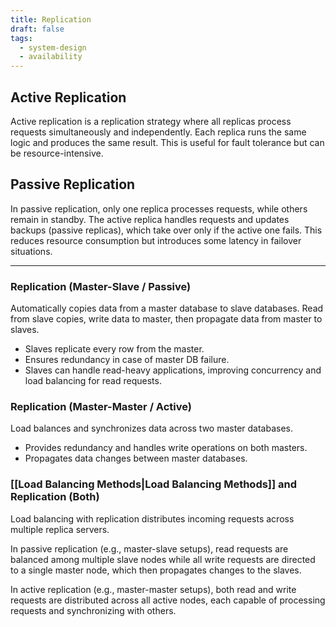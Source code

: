 ```yaml
---
title: Replication
draft: false
tags:
  - system-design
  - availability
---
```

## Active Replication

Active replication is a replication strategy where all replicas process requests simultaneously and independently. Each replica runs the same logic and produces the same result. This is useful for fault tolerance but can be resource-intensive.

## Passive Replication

In passive replication, only one replica processes requests, while others remain in standby. The active replica handles requests and updates backups (passive replicas), which take over only if the active one fails. This reduces resource consumption but introduces some latency in failover situations.


---

### Replication (Master-Slave / Passive)

Automatically copies data from a master database to slave databases. Read from slave copies, write data to master, then propagate data from master to slaves.

- Slaves replicate every row from the master.
- Ensures redundancy in case of master DB failure.
- Slaves can handle read-heavy applications, improving concurrency and load balancing for read requests.

### Replication (Master-Master / Active)

Load balances and synchronizes data across two master databases.

- Provides redundancy and handles write operations on both masters.
- Propagates data changes between master databases.

### [[Load Balancing Methods|Load Balancing Methods]] and Replication (Both)

Load balancing with replication distributes incoming requests across multiple replica servers. 

In passive replication (e.g., master-slave setups), read requests are balanced among multiple slave nodes while all write requests are directed to a single master node, which then propagates changes to the slaves.

In active replication (e.g., master-master setups), both read and write requests are distributed across all active nodes, each capable of processing requests and synchronizing with others. 